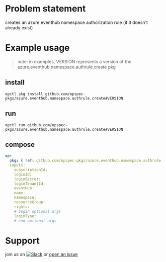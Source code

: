 # Problem statement
creates an azure eventhub namespace authorization rule (if it doesn't already exist)

# Example usage

> note: in examples, VERSION represents a version of the azure.eventhub.namespace.authrule.create pkg

## install

```shell
opctl pkg install github.com/opspec-pkgs/azure.eventhub.namespace.authrule.create#VERSION
```

## run

```
opctl run github.com/opspec-pkgs/azure.eventhub.namespace.authrule.create#VERSION
```

## compose

```yaml
op:
  pkg: { ref: github.com/opspec-pkgs/azure.eventhub.namespace.authrule.create#VERSION }
  inputs: 
    subscriptionId:
    loginId:
    loginSecret:
    loginTenantId:
    eventHub:
    name:
    namespace:
    resourceGroup:
    rights:
    # begin optional args
    loginType:
    # end optional args
```

# Support

join us on [![Slack](https://opspec-slackin.herokuapp.com/badge.svg)](https://opspec-slackin.herokuapp.com/)
or [open an issue](https://github.com/opspec-pkgs/azure.eventhub.namespace.authrule.create/issues)

